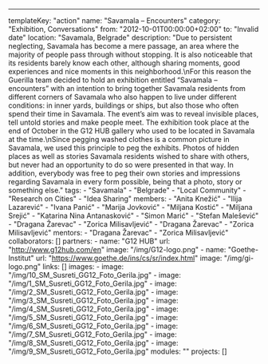 ---
  templateKey: "action"
  name: "Savamala – Encounters"
  category: "Exhibition, Conversations"
  from: "2012-10-01T00:00:00+02:00"
  to: "Invalid date"
  location: "Savamala, Belgrade"
  description: "Due to persistent neglecting, Savamala has become a mere passage, an area where the majority of people pass through without stopping. It is also noticeable that its residents barely know each other, although sharing moments, good experiences and nice moments in this neighborhood.\nFor this reason the Guerilla team decided to hold an exhibition entitled “Savamala – encountersˮ with an intention to bring together Savamala residents from different corners of Savamala who also happen to live under different conditions: in inner yards, buildings or ships, but also those who often spend their time in Savamala. The event’s aim was to reveal invisible places, tell untold stories and make people meet. The exhibition took place at the end of October in the G12 HUB gallery who used to be located in Savamala at the time.\nSince pegging washed clothes is a common picture in Savamala, we used this principle to peg the exhibits. Photos of hidden places as well as stories Savamala residents wished to share with others, but never had an opportunity to do so were presented in that way. In addition, everybody was free to peg their own stories and impressions regarding Savamala in every form possible, being that a photo, story or something else."
  tags: 
    - "Savamala"
    - "Belgrade"
    - "Local Community"
    - "Research on Cities"
    - "Idea Sharing"
  members: 
    - "Anita Knežić"
    - "Ilija Lazarević"
    - "Ivana Panić"
    - "Marija Jovković"
    - "Miljana Kostić"
    - "Miljana Srejić"
    - "Katarina Nina Antanasković"
    - "Simon Marić"
    - "Stefan Malešević"
    - "Dragana Žarevac"
    - "Zorica Milisavljević"
    - "Dragana Žarevac"
    - "Zorica Milisavljević"
  mentors: 
    - "Dragana Žarevac"
    - "Zorica Milisavljević"
  collaborators: []
  partners: 
    - 
      name: "G12 HUB"
      url: "http://www.g12hub.com/en"
      image: "/img/G12-logo.png"
    - 
      name: "Goethe-Institut"
      url: "https://www.goethe.de/ins/cs/sr/index.html"
      image: "/img/gi-logo.png"
  links: []
  images: 
    - 
      image: "/img/10_SM_Susreti_GG12_Foto_Gerila.jpg"
    - 
      image: "/img/1_SM_Susreti_GG12_Foto_Gerila.jpg"
    - 
      image: "/img/2_SM_Susreti_GG12_Foto_Gerila.jpg"
    - 
      image: "/img/3_SM_Susreti_GG12_Foto_Gerila.jpg"
    - 
      image: "/img/4_SM_Susreti_GG12_Foto_Gerila.jpg"
    - 
      image: "/img/5_SM_Susreti_GG12_Foto_Gerila.jpg"
    - 
      image: "/img/6_SM_Susreti_GG12_Foto_Gerila.jpg"
    - 
      image: "/img/7_SM_Susreti_GG12_Foto_Gerila.jpg"
    - 
      image: "/img/8_SM_Susreti_GG12_Foto_Gerila.jpg"
    - 
      image: "/img/9_SM_Susreti_GG12_Foto_Gerila.jpg"
  modules: ""
  projects: []
